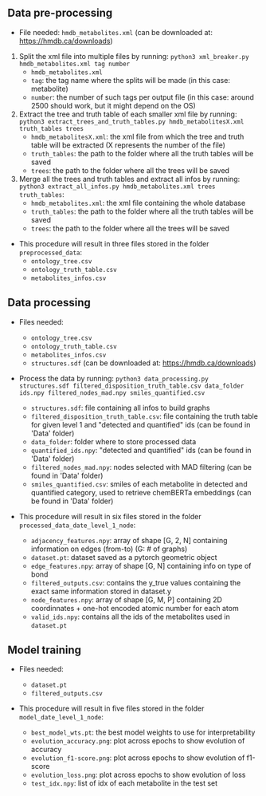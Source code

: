 ## Data pre-processing
- File needed: `hmdb_metabolites.xml` (can be downloaded at: https://hmdb.ca/downloads)
1. Split the xml file into multiple files by running: `python3 xml_breaker.py hmdb_metabolites.xml tag number` 
    - `hmdb_metabolites.xml`
    - `tag`: the tag name where the splits will be made (in this case: metabolite)
    - `number`: the number of such tags per output file (in this case: around 2500 should work, but it might depend on the OS)
2. Extract the tree and truth table of each smaller xml file by running: `python3 extract_trees_and_truth_tables.py hmdb_metabolitesX.xml truth_tables trees`
    - `hmdb_metabolitesX.xml`: the xml file from which the tree and truth table will be extracted (X represents the number of the file)
    - `truth_tables`: the path to the folder where all the truth tables will be saved
    - `trees`: the path to the folder where all the trees will be saved
3. Merge all the trees and truth tables and extract all infos by running: `python3 extract_all_infos.py hmdb_metabolites.xml trees truth_tables`:
    - `hmdb_metabolites.xml`: the xml file containing the whole database
    - `truth_tables`: the path to the folder where all the truth tables will be saved
    - `trees`: the path to the folder where all the trees will be saved

- This procedure will result in three files stored in the folder `preprocessed_data`:
    - `ontology_tree.csv`
    - `ontology_truth_table.csv`
    - `metabolites_infos.csv`

## Data processing
- Files needed:
    - `ontology_tree.csv`
    - `ontology_truth_table.csv`
    - `metabolites_infos.csv`
    - `structures.sdf` (can be downloaded at: https://hmdb.ca/downloads)
- Process the data by running: `python3 data_processing.py structures.sdf filtered_disposition_truth_table.csv data_folder ids.npy filtered_nodes_mad.npy smiles_quantified.csv`
    - `structures.sdf`: file containing all infos to build graphs
    - `filtered_disposition_truth_table.csv`: file containing the truth table for given level 1 and "detected and quantified" ids (can be found in 'Data' folder)
    - `data_folder`: folder where to store processed data
    - `quantified_ids.npy`: "detected and quantified" ids (can be found in 'Data' folder)
    - `filtered_nodes_mad.npy`: nodes selected with MAD filtering (can be found in 'Data' folder)
    - `smiles_quantified.csv`: smiles of each metabolite in detected and quantified category, used to retrieve chemBERTa embeddings (can be found in 'Data' folder)
    
- This procedure will result in six files stored in the folder `processed_data_date_level_1_node`:
    - `adjacency_features.npy`: array of shape [G, 2, N] containing information on edges (from-to) (G: # of graphs)
    - `dataset.pt`: dataset saved as a pytorch geometric object
    - `edge_features.npy`: array of shape [G, N] containing info on type of bond
    - `filtered_outputs.csv`: contains the y_true values containing the exact same information stored in dataset.y
    - `node_features.npy`: array of shape [G, M, P] containing 2D coordinnates + one-hot encoded atomic number for each atom
    - `valid_ids.npy`: contains all the ids of the metabolites used in `dataset.pt`

## Model training
- Files needed:
    - `dataset.pt`
    - `filtered_outputs.csv`
    
- This procedure will result in five files stored in the folder `model_date_level_1_node`:
    - `best_model_wts.pt`: the best model weights to use for interpretability
    - `evolution_accuracy.png`: plot across epochs to show evolution of accuracy
    - `evolution_f1-score.png`: plot across epochs to show evolution of f1-score
    - `evolution_loss.png`: plot across epochs to show evolution of loss
    - `test_idx.npy`: list of idx of each metabolite in the test set
